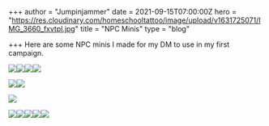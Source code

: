 +++
author = "Jumpinjammer"
date = 2021-09-15T07:00:00Z
hero = "https://res.cloudinary.com/homeschooltattoo/image/upload/v1631725071/IMG_3660_fxvtpl.jpg"
title = "NPC Minis"
type = "blog"

+++
Here are some NPC minis I made for my DM to use in my first campaign.

![](https://res.cloudinary.com/homeschooltattoo/image/upload/v1631725072/IMG_3657_l89n9u.jpg)![](https://res.cloudinary.com/homeschooltattoo/image/upload/v1631725071/IMG_3660_fxvtpl.jpg)![](https://res.cloudinary.com/homeschooltattoo/image/upload/v1631725071/IMG_3667_ompqec.jpg)![](https://res.cloudinary.com/homeschooltattoo/image/upload/v1631725071/IMG_3672_mzdkef.jpg)

![](https://res.cloudinary.com/homeschooltattoo/image/upload/v1631727163/CC9F4965-F296-406B-A7E0-CAD28EA16DCA_1_105_c_zqyorp.jpg)![](https://res.cloudinary.com/homeschooltattoo/image/upload/v1631725071/IMG_3675_wczz4v.jpg)

![](https://res.cloudinary.com/homeschooltattoo/image/upload/v1631757951/BD8E0F5D-DAC7-45CD-AD64-F594E4DA9407_dpaqsd.jpg)

![](https://res.cloudinary.com/homeschooltattoo/image/upload/v1631768956/2FD22B8C-0B6A-4BB4-BB91-B2E73B5D62DE_oniwkf.jpg)![](https://res.cloudinary.com/homeschooltattoo/image/upload/v1632327227/64AAA44B-4421-43B6-A8AE-58A3710C5EBE_fggqeq.jpg)![](https://res.cloudinary.com/homeschooltattoo/image/upload/v1632327227/70B5B352-CB8B-4CCE-845C-34D897F36A00_fxjyhv.jpg)![](https://res.cloudinary.com/homeschooltattoo/image/upload/v1632330887/164091D2-3752-47E7-AAA8-BDC9F1943BAB_svwzcy.jpg)![](https://res.cloudinary.com/homeschooltattoo/image/upload/v1632366576/C2B4375F-FAA4-468F-B03F-47A341394C2F_ynxqe5.jpg)